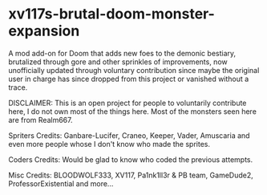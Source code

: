 # xv117s-brutal-doom-monster-expansion
A mod add-on for Doom that adds new foes to the demonic bestiary, brutalized through gore and other sprinkles of improvements, now unofficially updated through voluntary contribution since maybe the original user in charge has since dropped from this project or vanished without a trace.

DISCLAIMER: This is an open project for people to voluntarily contribute here, I do not own most of the things here. Most of the monsters seen here are from Realm667.

Spriters Credits: Ganbare-Lucifer, Craneo, Keeper, Vader, Amuscaria and even more people whose I don't know who made the sprites.

Coders Credits: Would be glad to know who coded the previous attempts.

Misc Credits: BLOODWOLF333, XV117, Pa1nk1ll3r & PB team, GameDude2, ProfessorExistential and more...
